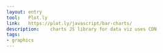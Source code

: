 ```yaml
---
layout: entry
tool:	Plot.ly
link:	https://plot.ly/javascript/bar-charts/
description:	charts JS library for data viz uses CDN
tags:
- graphics	
---
```

